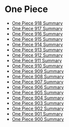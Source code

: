 One Piece
=========

- [One Piece 918 Summary](/one-piece/918/)
- [One Piece 917 Summary](/one-piece/917/)
- [One Piece 916 Summary](/one-piece/916/)
- [One Piece 915 Summary](/one-piece/915/)
- [One Piece 914 Summary](/one-piece/914/)
- [One Piece 913 Summary](/one-piece/913/)
- [One Piece 912 Summary](/one-piece/912/)
- [One Piece 911 Summary](/one-piece/911/)
- [One Piece 910 Summary](/one-piece/910/)
- [One Piece 909 Summary](/one-piece/909/)
- [One Piece 908 Summary](/one-piece/908/)
- [One Piece 907 Summary](/one-piece/907/)
- [One Piece 906 Summary](/one-piece/906/)
- [One Piece 905 Summary](/one-piece/905/)
- [One Piece 904 Summary](/one-piece/904/)
- [One Piece 903 Summary](/one-piece/903/)
- [One Piece 902 Summary](/one-piece/902/)
- [One Piece 901 Summary](/one-piece/901/)
- [One Piece 900 Summary](/one-piece/900/)

